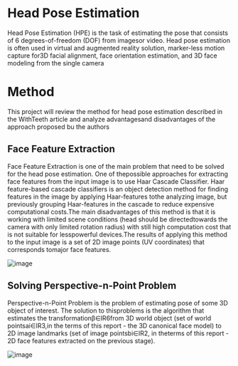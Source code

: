 # Head Pose Estimation

Head Pose Estimation (HPE) is the task of estimating the pose that consists of 6 degrees-of-freedom (DOF) from imagesor video. Head pose estimation is often used in virtual and augmented reality solution, marker-less motion capture for3D facial alignment, face orientation estimation, and 3D face modeling from the single camera

# Method

This project will review the method for head pose estimation described in the WithTeeth article and analyze advantagesand disadvantages of the approach proposed bu the authors

## Face Feature Extraction

Face Feature Extraction is one of the main problem that need to be solved for the head pose estimation. One of thepossible approaches for extracting face features from the input image is to use Haar Cascade Classifier. Haar feature-based cascade classifiers is an object detection method for finding features in the image by applying Haar-features tothe analyzing image, but previously grouping Haar-features in the cascade to reduce expensive computational costs.The main disadvantages of this method is that it is working with limited scene conditions (head should be directedtowards the camera with only limited rotation radius) with still high computation cost that is not suitable for lesspowerful devices.The results of applying this method to the input image is a set of 2D image points (UV coordinates) that corresponds tomajor face features.

![image](https://user-images.githubusercontent.com/26994378/147363739-03ffc6be-e279-4c63-ac7f-54b85bb38c0a.png)

## Solving Perspective-n-Point Problem

Perspective-n-Point Problem is the problem of estimating pose of some 3D object of interest.  The solution to thisproblems is the algorithm that estimates the transformationβ∈IR6from 3D world object (set of world pointsai∈IR3,in the terms of this report - the 3D canonical face model) to 2D image landmarks (set of image pointsbi∈IR2, in theterms of this report - 2D face features extracted on the previous stage).

![image](https://user-images.githubusercontent.com/26994378/147363751-e676d3f5-e29f-454c-856c-ba8eee4814ef.png)

